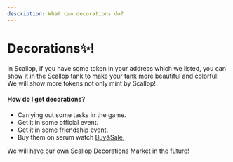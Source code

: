 ```yaml
---
description: What can decorations do?
---
```


# Decorations✨!

In Scallop, if you have some token in your address which we listed, you can show it in the Scallop tank to make your tank more beautiful and colorful! We will show more tokens not only mint by Scallop!

#### How do I get decorations?

* Carrying out some tasks in the game.
* Get it in some official event.
* Get it in some friendship event.
* Buy them on serum watch [Buy&Sale. ](buy-and-sell.md)

We will have our own Scallop Decorations Market in the future!


